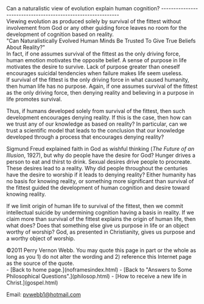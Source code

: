  <head> <title>(PVW) Can a naturalistic view of evolution explain human cognition?</title> <meta content="IE=9" http-equiv="X-UA-Compatible"></meta> <link href="css/page_style.css" rel="stylesheet" type="text/css"></link> </head><body><div class="page_style">Can a naturalistic view of evolution explain human cognition?
-------------------------------------------------------------

<div class="p">Viewing evolution as produced solely by survival of the fittest without involvement from God or any other guiding force leaves no room for the development of cognition based on reality.<div class="footnote">"Can Naturalistically Evolved Human Minds Be Trusted To Give True Beliefs About Reality?" <http://www.reasons.org/darwins-doubt></div> In fact, if one assumes survival of the fittest as the only driving force, human emotion motivates the opposite belief. A sense of purpose in life motivates the desire to survive. Lack of purpose greater than oneself encourages suicidal tendencies when failure makes life seem useless.</div>If survival of the fittest is the only driving force in what caused humanity, then human life has no purpose. Again, if one assumes survival of the fittest as the only driving force, then denying reality and believing in a purpose in life promotes survival.

Thus, if humans developed solely from survival of the fittest, then such development encourages denying reality. If this is the case, then how can we trust any of our knowledge as based on reality? In particular, can we trust a scientific model that leads to the conclusion that our knowledge developed through a process that encourages denying reality?

Sigmund Freud explained faith in God as wishful thinking (*The Future of an Illusion*, 1927), but why do people have the desire for God? Hunger drives a person to eat and thirst to drink. Sexual desires drive people to procreate. These desires lead to a reality. Why did people throughout the centuries have the desire to worship if it leads to denying reality? Either humanity has no basis for knowing reality, or something more significant than survival of the fittest guided the development of human cognition and desire toward knowing reality.

If we limit origin of human life to survival of the fittest, then we commit intellectual suicide by undermining cognition having a basis in reality. If we claim more than survival of the fittest explains the origin of human life, then what does? Does that something else give us purpose in life or an object worthy of worship? God, as presented in Christianity, gives us purpose and a worthy object of worship.

<div class="p" id="footnotes"></div><script src="js/footnotes.js" type="text/javascript"></script><div class="copy">©2011 Perry Vernon Webb. You may quote this page in part or the whole as long as you
 1) do not alter the wording and
 2) reference this Internet page as the source of the quote. </div> </div>- [Back to home page.](noframesindex.html)
- [Back to "Answers to Some Philosophical Questions".](philosop.html)
- [How to receive a new life in Christ.](gospel.html)

Email: [pvwebb1@hotmail.com](mailto:pvwebb1@hotmail.com)


